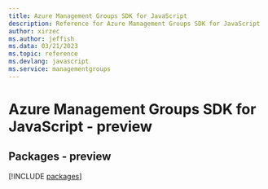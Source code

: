 ```yaml
---
title: Azure Management Groups SDK for JavaScript
description: Reference for Azure Management Groups SDK for JavaScript
author: xirzec
ms.author: jeffish
ms.data: 03/21/2023
ms.topic: reference
ms.devlang: javascript
ms.service: managementgroups
---
```

# Azure Management Groups SDK for JavaScript - preview
## Packages - preview
[!INCLUDE [packages](management-groups-index.md)]